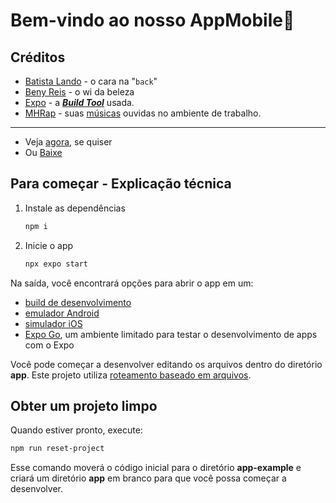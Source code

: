  # Bem-vindo ao nosso AppMobile👋



## Créditos

* [Batista Lando](https://www.instagram.com/batistalando7/) - o cara na "`back`"
* [Beny Reis](https://www.instagram.com/bkapa8/) - o wi da beleza
* [Expo](https://expo.dev)  - a [***Build Tool***](https://www.npmjs.com/package/create-expo-app) usada.
* [MHRap](https://www.youtube.com/@MHRAPOFICIAL/videos) - suas [músicas](https://www.youtube.com/watch?v=O6zyeg5is1A) ouvidas no ambiente de trabalho.

---

* Veja [agora](#), se quiser
* Ou [Baixe](https://github.com/batistalando7/AppMobile/archive/refs/heads/main.zip)



## Para começar - Explicação técnica

1. Instale as dependências

   ```bash
   npm i
   ```

2. Inicie o app

   ```bash
   npx expo start
   ```

Na saída, você encontrará opções para abrir o app em um:

* [build de desenvolvimento](https://docs.expo.dev/develop/development-builds/introduction/)
* [emulador Android](https://docs.expo.dev/workflow/android-studio-emulator/)
* [simulador iOS](https://docs.expo.dev/workflow/ios-simulator/)
* [Expo Go](https://expo.dev/go), um ambiente limitado para testar o desenvolvimento de apps com o Expo

Você pode começar a desenvolver editando os arquivos dentro do diretório **app**. Este projeto utiliza [roteamento baseado em arquivos](https://docs.expo.dev/router/introduction).

## Obter um projeto limpo

Quando estiver pronto, execute:

```bash
npm run reset-project
```

Esse comando moverá o código inicial para o diretório **app-example** e criará um diretório **app** em branco para que você possa começar a desenvolver.



